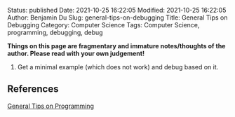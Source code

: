 Status: published
Date: 2021-10-25 16:22:05
Modified: 2021-10-25 16:22:05
Author: Benjamin Du
Slug: general-tips-on-debugging
Title: General Tips on Debugging
Category: Computer Science
Tags: Computer Science, programming, debugging, debug

**Things on this page are fragmentary and immature notes/thoughts of the author. Please read with your own judgement!**

1. Get a minimal example (which does not work) and debug based on it.

## References 

[General Tips on Programming](http://www.legendu.net/misc/blog/general-programming-tips/)